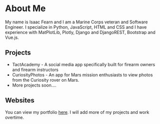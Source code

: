 # About Me
My name is Isaac Fearn and I am a Marine Corps veteran and Software Engineer.
I specialize in Python, JavaScript, HTML and CSS and
I have experience with MatPlotLib, Plotly, Django and DjangoREST, Bootstrap and Vue.js.

## Projects

* TactAcademy - A social media app specifically built for firearm owners and firearm instructors
* CuriosityPhotos - An app for Mars mission enthusiasts to view photos from the Curiosity rover on Mars.
* More projects soon....

## Websites
You can view my portfolio [here](https://isaacfearn.com/).  I will add more of my projects and work
overtime.



<!---
redfern08/redfern08 is a ✨ special ✨ repository because its `README.md` (this file) appears on your GitHub profile.
You can click the Preview link to take a look at your changes.
--->
